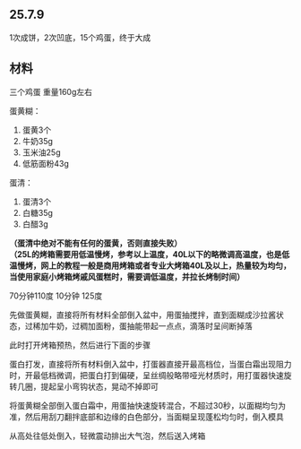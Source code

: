 ## 25.7.9
1次成饼，2次凹底，15个鸡蛋，终于大成

## 材料

三个鸡蛋 重量160g左右  

蛋黄糊：  
1. 蛋黄3个  
2. 牛奶35g  
3. 玉米油25g  
4. 低筋面粉43g

蛋清：  
1. 蛋清3个  
2. 白糖35g  
3. 白醋3g  

**（蛋清中绝对不能有任何的蛋黄，否则直接失败）**  
**（25L的烤箱需要用低温慢烤，参考以上温度，40L以下的略微调高温度，也是低温慢烤，网上的教程一般是商用烤箱或者专业大烤箱40L及以上，热量较为均匀，当使用家庭小烤箱烤戚风蛋糕时，需要调低温度，并拉长烤制时间）**

70分钟110度
10分钟 125度

先做蛋黄糊，直接将所有材料全部倒入盆中，用蛋抽搅拌，直到面糊成沙拉酱状态，过稀加牛奶，过稠加面粉，蛋抽能带起一点点，滴落时呈间断掉落

此时打开烤箱预热，然后进行下面的步骤

蛋白打发，直接将所有材料倒入盆中，打蛋器直接开最高档位，当蛋白霜出现阻力时，开最低档微调，把蛋白打到偏硬，呈丝绸般略带哑光材质时，用打蛋器快速旋转几圈，提起呈小弯钩状态，晃动不掉即可

将蛋黄糊全部倒入蛋白霜中，用蛋抽快速旋转混合，不超过30秒，以面糊均匀为准，然后用刮刀翻拌底部和边缘的白色部分，当面糊呈现蓬松均匀时，倒入模具

从高处往低处倒入，轻微震动排出大气泡，然后送入烤箱

